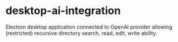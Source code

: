 # desktop-ai-integration
Electron desktop application connected to OpenAI provider allowing (restricted) recursive directory search, read, edit, write ability.
